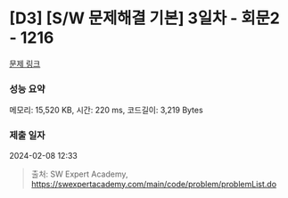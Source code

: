 # [D3] [S/W 문제해결 기본] 3일차 - 회문2 - 1216 

[문제 링크](https://swexpertacademy.com/main/code/problem/problemDetail.do?contestProbId=AV14Rq5aABUCFAYi) 

### 성능 요약

메모리: 15,520 KB, 시간: 220 ms, 코드길이: 3,219 Bytes

### 제출 일자

2024-02-08 12:33



> 출처: SW Expert Academy, https://swexpertacademy.com/main/code/problem/problemList.do